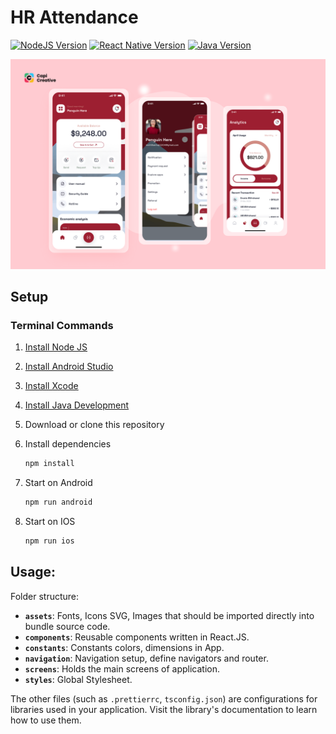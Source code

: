 # HR Attendance

[![NodeJS Version](https://img.shields.io/badge/node-22.1.0-green)](https://nodejs.org/en/download/package-manager) [![React Native Version](https://img.shields.io/badge/react%20native-0.72.3-blue)](https://reactnative.dev) [![Java Version](https://img.shields.io/badge/java-11-blue)](https://www.oracle.com/java/technologies/downloads/)

![Image](./docs/thumbnail.png)

## Setup

### Terminal Commands

1. [Install Node JS](https://nodejs.org/en/download/)
1. [Install Android Studio](https://developer.android.com/studio/)
1. [Install Xcode](https://developer.apple.com/xcode/)
1. [Install Java Development](https://www.oracle.com/java/technologies/downloads/)
1. Download or clone this repository
1. Install dependencies

    ```bash
    npm install
    ```

1. Start on Android

    ```bash
    npm run android
    ```

1. Start on IOS

    ```bash
    npm run ios
    ```

## Usage:

Folder structure:

-   **`assets`**: Fonts, Icons SVG, Images that should be imported directly into bundle source code.
-   **`components`**: Reusable components written in React.JS.
-   **`constants`**: Constants colors, dimensions in App.
-   **`navigation`**: Navigation setup, define navigators and router.
-   **`screens`**: Holds the main screens of application.
-   **`styles`**: Global Stylesheet.

The other files (such as `.prettierrc`, `tsconfig.json`) are configurations for libraries used in your application. Visit the library's documentation to learn how to use them.